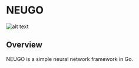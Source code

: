 # NEUGO
![alt text](https://github.com/jinseokYeom/neugo/blob/master/neugo_banner.png "NEUGO")

## Overview
NEUGO is a simple neural network framework in Go.

